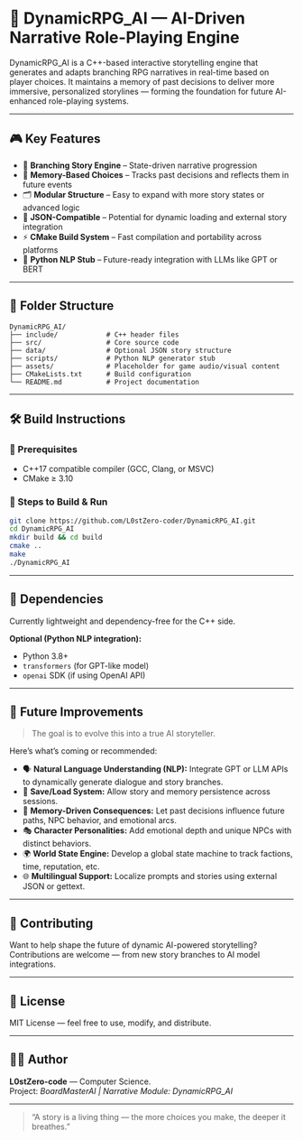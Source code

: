 # 🧠 DynamicRPG_AI — AI-Driven Narrative Role-Playing Engine

DynamicRPG_AI is a C++-based interactive storytelling engine that generates and adapts branching RPG narratives in real-time based on player choices. It maintains a memory of past decisions to deliver more immersive, personalized storylines — forming the foundation for future AI-enhanced role-playing systems.

---

## 🎮 Key Features

- 🧭 **Branching Story Engine** – State-driven narrative progression
- 🧠 **Memory-Based Choices** – Tracks past decisions and reflects them in future events
- 🗂️ **Modular Structure** – Easy to expand with more story states or advanced logic
- 🔗 **JSON-Compatible** – Potential for dynamic loading and external story integration
- ⚡ **CMake Build System** – Fast compilation and portability across platforms
- 🔮 **Python NLP Stub** – Future-ready integration with LLMs like GPT or BERT

---

## 📁 Folder Structure

```
DynamicRPG_AI/
├── include/            # C++ header files
├── src/                # Core source code
├── data/               # Optional JSON story structure
├── scripts/            # Python NLP generator stub
├── assets/             # Placeholder for game audio/visual content
├── CMakeLists.txt      # Build configuration
└── README.md           # Project documentation
```

---

## 🛠️ Build Instructions

### 🔧 Prerequisites

- C++17 compatible compiler (GCC, Clang, or MSVC)
- CMake ≥ 3.10

### 🚀 Steps to Build & Run

```bash
git clone https://github.com/L0stZero-coder/DynamicRPG_AI.git
cd DynamicRPG_AI
mkdir build && cd build
cmake ..
make
./DynamicRPG_AI
```

---

## 🧩 Dependencies

Currently lightweight and dependency-free for the C++ side.

**Optional (Python NLP integration):**
- Python 3.8+
- `transformers` (for GPT-like model)
- `openai` SDK (if using OpenAI API)

---

## 🌱 Future Improvements

> The goal is to evolve this into a true AI storyteller.

Here’s what’s coming or recommended:

- 🗣️ **Natural Language Understanding (NLP):** Integrate GPT or LLM APIs to dynamically generate dialogue and story branches.
- 💾 **Save/Load System:** Allow story and memory persistence across sessions.
- 🧠 **Memory-Driven Consequences:** Let past decisions influence future paths, NPC behavior, and emotional arcs.
- 🎭 **Character Personalities:** Add emotional depth and unique NPCs with distinct behaviors.
- 🌍 **World State Engine:** Develop a global state machine to track factions, time, reputation, etc.
- 🌐 **Multilingual Support:** Localize prompts and stories using external JSON or gettext.

---

## 🤝 Contributing

Want to help shape the future of dynamic AI-powered storytelling? Contributions are welcome — from new story branches to AI model integrations.

---

## 📜 License

MIT License — feel free to use, modify, and distribute.

---

## 👨‍💻 Author

**L0stZero-code** — Computer Science.  
Project: *BoardMasterAI | Narrative Module: DynamicRPG_AI*

---

> “A story is a living thing — the more choices you make, the deeper it breathes.”
